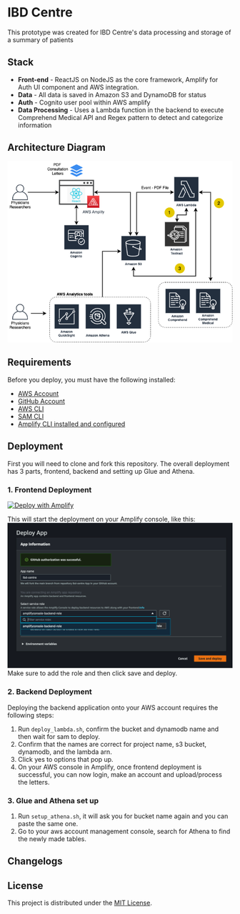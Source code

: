 # IBD Centre
This prototype was created for IBD Centre's data processing and storage of a summary of patients
## Stack

* **Front-end** - ReactJS on NodeJS as the core framework, Amplify for Auth UI component and AWS integration.
* **Data** - All data is saved in Amazon S3 and DynamoDB for status
* **Auth** - Cognito user pool within AWS amplify
* **Data Processing** - Uses a Lambda function in the backend to execute Comprehend Medical API and Regex pattern to detect and categorize information 
 
## Architecture Diagram
![alt text](./docs/IBD.png)

## Requirements
Before you deploy, you must have the following installed:
*  [AWS Account](https://aws.amazon.com/account/) 
*  [GitHub Account](https://github.com/) 
*  [AWS CLI](https://aws.amazon.com/cli/) 
*  [SAM CLI](https://docs.aws.amazon.com/serverless-application-model/latest/developerguide/serverless-sam-cli-install.html) 
*  [Amplify CLI installed and configured](https://aws-amplify.github.io/docs/cli-toolchain/quickstart#quickstart) 

## Deployment
First you will need to clone and fork this repository. The overall deployment has 3 parts, frontend, backend and setting up Glue and Athena.
### 1. Frontend Deployment
[![Deploy with Amplify](https://oneclick.amplifyapp.com/button.svg)](https://console.aws.amazon.com/amplify/home#/deploy?repo=https://github.com/UBC-CIC/ibd-centre)

This will start the deployment on your Amplify console, like this:
![alt text](./docs/amplify.png)
Make sure to add the role and then click save and deploy.

### 2. Backend Deployment
Deploying the backend application onto your AWS account requires the following steps:

1. Run `deploy_lambda.sh`, confirm the bucket and dynamodb name and then wait for sam to deploy.
2. Confirm that the names are correct for project name, s3 bucket, dynamodb, and the lambda arn.
3. Click yes to options that pop up.
4. On your AWS console in Amplify, once frontend deployment is successful, you can now login, make an account and upload/process the letters.

### 3. Glue and Athena set up

1. Run `setup_athena.sh`, it will ask you for bucket name again and you can paste the same one. 
2. Go to your aws account management console, search for Athena to find the newly made tables.

## Changelogs

## License 
This project is distributed under the [MIT License](https://github.com/UBC-CIC/ibd-centre/blob/main/LICENSE).
